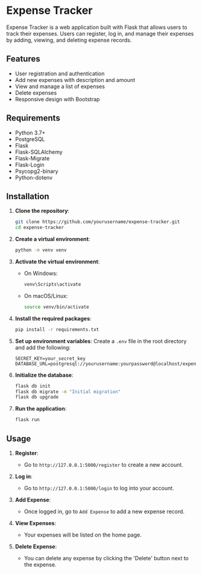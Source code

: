 # Expense Tracker

Expense Tracker is a web application built with Flask that allows users to track their expenses. Users can register, log in, and manage their expenses by adding, viewing, and deleting expense records.

## Features

- User registration and authentication
- Add new expenses with description and amount
- View and manage a list of expenses
- Delete expenses
- Responsive design with Bootstrap

## Requirements

- Python 3.7+
- PostgreSQL
- Flask
- Flask-SQLAlchemy
- Flask-Migrate
- Flask-Login
- Psycopg2-binary
- Python-dotenv

## Installation

1. **Clone the repository**:
    ```bash
    git clone https://github.com/yourusername/expense-tracker.git
    cd expense-tracker
    ```

2. **Create a virtual environment**:
    ```bash
    python -m venv venv
    ```

3. **Activate the virtual environment**:
    - On Windows:
        ```bash
        venv\Scripts\activate
        ```
    - On macOS/Linux:
        ```bash
        source venv/bin/activate
        ```

4. **Install the required packages**:
    ```bash
    pip install -r requirements.txt
    ```

5. **Set up environment variables**:
    Create a `.env` file in the root directory and add the following:
    ````plaintext name=.env
    SECRET_KEY=your_secret_key
    DATABASE_URL=postgresql://yourusername:yourpassword@localhost/expense_tracker
    ````

6. **Initialize the database**:
    ```bash
    flask db init
    flask db migrate -m "Initial migration"
    flask db upgrade
    ```

7. **Run the application**:
    ```bash
    flask run
    ```

## Usage

1. **Register**:
    - Go to `http://127.0.0.1:5000/register` to create a new account.

2. **Log in**:
    - Go to `http://127.0.0.1:5000/login` to log into your account.

3. **Add Expense**:
    - Once logged in, go to `Add Expense` to add a new expense record.

4. **View Expenses**:
    - Your expenses will be listed on the home page.

5. **Delete Expense**:
    - You can delete any expense by clicking the 'Delete' button next to the expense.

